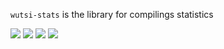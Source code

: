 `wutsi-stats` is the library for compilings statistics

![](https://github.com/wutsi/wutsi-stats/workflows/master/badge.svg)
![](https://github.com/wutsi/wutsi-stats/workflows/pull_request/badge.svg)
![](https://img.shields.io/badge/jdk-1.8-brightgreen.svg)
![](https://img.shields.io/badge/language-java-blue.svg)
